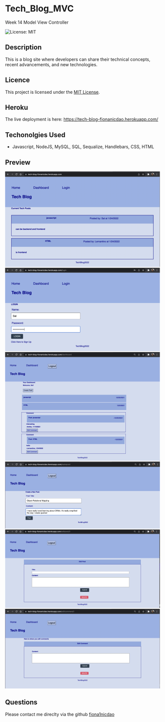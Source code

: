 # Tech_Blog_MVC
Week 14 Model View Controller

![License: MIT](<https://img.shields.io/badge/License-MIT-yellow.svg>)
## Description 
This is a blog site where developers can share their technical concepts, recent advancements, and new technologies.

## Licence
 This project is licensed under the [MIT License](https://opensource.org/licenses/MIT).

## Heroku
The live deployment is here: https://tech-blog-fionanicdao.herokuapp.com/

## Techonolgies Used 
- Javascript, NodeJS, MySQL, SQL, Sequalize, Handlebars, CSS, HTML

## Preview 
![homepage](./public/images/image-1.png)
![loginpage](./public/images/image2.png)
![dashboard](./public/images/image3.png)
![createpost](./public/images/image4.png)
![editpost](./public/images/image5.png)
![editcomment](./public/images/image6.png)

## Questions 
Please contact me direclty via the github [fiona1nicdao](<https://github.com/fiona1nicdao>)
